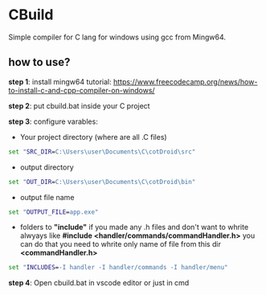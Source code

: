 # CBuild
Simple compiler for C lang for windows using gcc from Mingw64.

## how to use?

**step 1**: install mingw64 tutorial: https://www.freecodecamp.org/news/how-to-install-c-and-cpp-compiler-on-windows/

**step 2**: put cbuild.bat inside your C project

**step 3**: configure varables:

- Your project directory (where are all .C files)
```bat
set "SRC_DIR=C:\Users\user\Documents\C\cotDroid\src"
```

- output directory
```bat
set "OUT_DIR=C:\Users\user\Documents\C\cotDroid\bin"
```

- output file name
```bat
set "OUTPUT_FILE=app.exe"
```

- folders to **"include"** if you made any .h files and don't want to whrite alwyays like **#include <handler/commands/commandHandler.h>** you can do that you need to whrite only name of file from this dir **<commandHandler.h>**
```bat
set "INCLUDES=-I handler -I handler/commands -I handler/menu"
```

**step 4**: Open cbuild.bat in vscode editor or just in cmd

